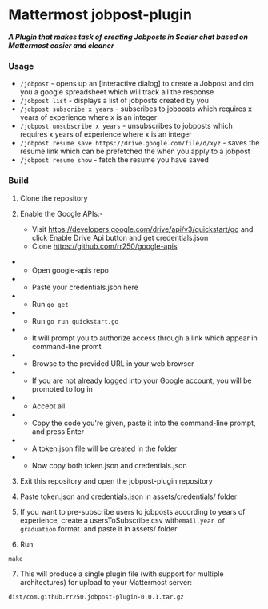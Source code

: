 # Mattermost jobpost-plugin

_**A Plugin that makes task of creating Jobposts in Scaler chat based on Mattermost easier and cleaner**_

### Usage

* `/jobpost` - opens up an [interactive dialog] to create a Jobpost and dm you a google spreadsheet which will track all the response
* `/jobpost list` - displays a list of jobposts created by you
* `/jobpost subscribe x years` - subscribes to jobposts which requires x years of experience where x is an integer
* `/jobpost unsubscribe x years` - unsubscribes to jobposts which requires x years of experience where x is an integer
* `/jobpost resume save https://drive.google.com/file/d/xyz` - saves the resume link which can be prefetched the when you apply to a jobpost
* `/jobpost resume show` - fetch the resume you have saved

### Build
1) Clone the repository

2) Enable the Google APIs:- 
   * Visit https://developers.google.com/drive/api/v3/quickstart/go and click Enable Drive Api button and get credentials.json
   * Clone https://github.com/rr250/google-apis
 + * Open google-apis repo
 + * Paste your credentials.json here
 + * Run ```go get```
 + * Run ```go run quickstart.go```
 + * It will prompt you to authorize access through a link which appear in command-line promt
 + * Browse to the provided URL in your web browser
 + * If you are not already logged into your Google account, you will be prompted to log in
 + * Accept all
 + * Copy the code you're given, paste it into the command-line prompt, and press Enter
 + * A token.json file will be created in the folder
 + * Now copy both token.json and credentials.json
  
3) Exit this repository and open the jobpost-plugin repository

4) Paste token.json and credentials.json in assets/credentials/ folder

5) If you want to pre-subscribe users to jobposts according to years of experience, create a usersToSubscribe.csv with`email,year of graduation` format. and paste it in assets/ folder

6) Run

```
make
```

7) This will produce a single plugin file (with support for multiple architectures) for upload to your Mattermost server:

```
dist/com.github.rr250.jobpost-plugin-0.0.1.tar.gz
```
